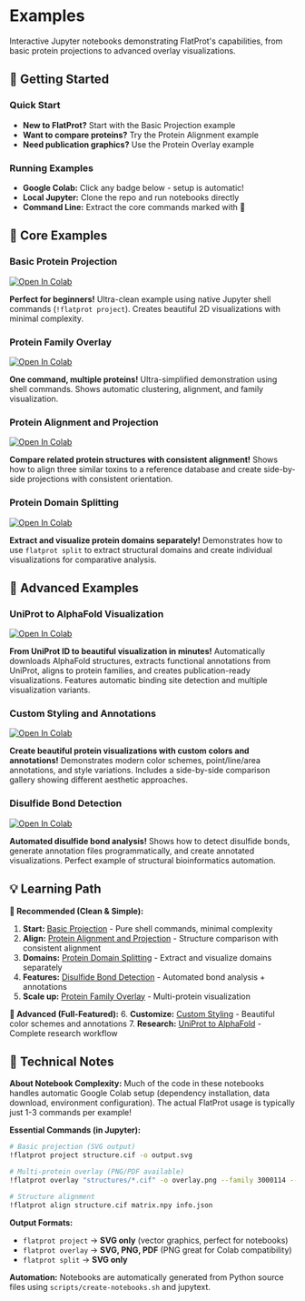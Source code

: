 # Examples

Interactive Jupyter notebooks demonstrating FlatProt's capabilities, from basic protein projections to advanced overlay visualizations.

## 🚀 Getting Started

### Quick Start

- **New to FlatProt?** Start with the Basic Projection example
- **Want to compare proteins?** Try the Protein Alignment example
- **Need publication graphics?** Use the Protein Overlay example

### Running Examples

- **Google Colab:** Click any badge below - setup is automatic!
- **Local Jupyter:** Clone the repo and run notebooks directly
- **Command Line:** Extract the core commands marked with 🎯

## 📖 Core Examples

### Basic Protein Projection
[![Open In Colab](https://colab.research.google.com/assets/colab-badge.svg)](https://colab.research.google.com/github/t03i/FlatProt/blob/notebooks/examples/project.ipynb)

**Perfect for beginners!** Ultra-clean example using native Jupyter shell commands (`!flatprot project`). Creates beautiful 2D visualizations with minimal complexity.

### Protein Family Overlay
[![Open In Colab](https://colab.research.google.com/assets/colab-badge.svg)](https://colab.research.google.com/github/t03i/FlatProt/blob/notebooks/examples/overlay.ipynb)

**One command, multiple proteins!** Ultra-simplified demonstration using shell commands. Shows automatic clustering, alignment, and family visualization.

### Protein Alignment and Projection
[![Open In Colab](https://colab.research.google.com/assets/colab-badge.svg)](https://colab.research.google.com/github/t03i/FlatProt/blob/notebooks/examples/project_align.ipynb)

**Compare related protein structures with consistent alignment!** Shows how to align three similar toxins to a reference database and create side-by-side projections with consistent orientation.

### Protein Domain Splitting
[![Open In Colab](https://colab.research.google.com/assets/colab-badge.svg)](https://colab.research.google.com/github/t03i/FlatProt/blob/notebooks/examples/split.ipynb)

**Extract and visualize protein domains separately!** Demonstrates how to use `flatprot split` to extract structural domains and create individual visualizations for comparative analysis.

## 🔬 Advanced Examples

### UniProt to AlphaFold Visualization

[![Open In Colab](https://colab.research.google.com/assets/colab-badge.svg)](https://colab.research.google.com/github/t03i/FlatProt/blob/notebooks/examples/uniprot_alphafold.ipynb)

**From UniProt ID to beautiful visualization in minutes!** Automatically downloads AlphaFold structures, extracts functional annotations from UniProt, aligns to protein families, and creates publication-ready visualizations. Features automatic binding site detection and multiple visualization variants.

### Custom Styling and Annotations

[![Open In Colab](https://colab.research.google.com/assets/colab-badge.svg)](https://colab.research.google.com/github/t03i/FlatProt/blob/notebooks/examples/custom_styling.ipynb)

**Create beautiful protein visualizations with custom colors and annotations!** Demonstrates modern color schemes, point/line/area annotations, and style variations. Includes a side-by-side comparison gallery showing different aesthetic approaches.

### Disulfide Bond Detection

[![Open In Colab](https://colab.research.google.com/assets/colab-badge.svg)](https://colab.research.google.com/github/t03i/FlatProt/blob/notebooks/examples/disulfide.ipynb)

**Automated disulfide bond analysis!** Shows how to detect disulfide bonds, generate annotation files programmatically, and create annotated visualizations. Perfect example of structural bioinformatics automation.

## 💡 Learning Path

**🚀 Recommended (Clean & Simple):**
1. **Start:** [Basic Projection](https://colab.research.google.com/github/t03i/FlatProt/blob/notebooks/examples/project.ipynb) - Pure shell commands, minimal complexity
2. **Align:** [Protein Alignment and Projection](https://colab.research.google.com/github/t03i/FlatProt/blob/notebooks/examples/project_align.ipynb) - Structure comparison with consistent alignment
3. **Domains:** [Protein Domain Splitting](https://colab.research.google.com/github/t03i/FlatProt/blob/notebooks/examples/split.ipynb) - Extract and visualize domains separately
4. **Features:** [Disulfide Bond Detection](https://colab.research.google.com/github/t03i/FlatProt/blob/notebooks/examples/disulfide.ipynb) - Automated bond analysis + annotations
5. **Scale up:** [Protein Family Overlay](https://colab.research.google.com/github/t03i/FlatProt/blob/notebooks/examples/overlay.ipynb) - Multi-protein visualization

**🔬 Advanced (Full-Featured):**
6. **Customize:** [Custom Styling](https://colab.research.google.com/github/t03i/FlatProt/blob/notebooks/examples/custom_styling.ipynb) - Beautiful color schemes and annotations
7. **Research:** [UniProt to AlphaFold](https://colab.research.google.com/github/t03i/FlatProt/blob/notebooks/examples/uniprot_alphafold.ipynb) - Complete research workflow

## 🔧 Technical Notes

**About Notebook Complexity:** Much of the code in these notebooks handles automatic Google Colab setup (dependency installation, data download, environment configuration). The actual FlatProt usage is typically just 1-3 commands per example!

**Essential Commands (in Jupyter):**
```bash
# Basic projection (SVG output)
!flatprot project structure.cif -o output.svg

# Multi-protein overlay (PNG/PDF available)
!flatprot overlay "structures/*.cif" -o overlay.png --family 3000114 --clustering

# Structure alignment
!flatprot align structure.cif matrix.npy info.json
```

**Output Formats:**
- `flatprot project` → **SVG only** (vector graphics, perfect for notebooks)
- `flatprot overlay` → **SVG, PNG, PDF** (PNG great for Colab compatibility)
- `flatprot split` → **SVG only**

**Automation:** Notebooks are automatically generated from Python source files using `scripts/create-notebooks.sh` and jupytext.

